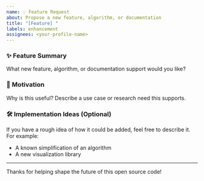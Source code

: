 ```yaml
---
name: 💡 Feature Request
about: Propose a new feature, algorithm, or documentation
title: "[Feature] "
labels: enhancement
assignees: <your-profile-name>
---
```


### ✨ Feature Summary

What new feature, algorithm, or documentation support would you like?

### 📌 Motivation

Why is this useful? Describe a use case or research need this supports.

### 🛠️ Implementation Ideas (Optional)

If you have a rough idea of how it could be added, feel free to describe it. For example:

- A known simplification of an algorithm
- A new visualization library

---

Thanks for helping shape the future of this open source code!